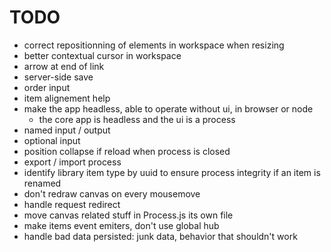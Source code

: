 # TODO

- correct repositionning of elements in workspace when resizing
- better contextual cursor in workspace
- arrow at end of link
- server-side save
- order input
- item alignement help
- make the app headless, able to operate without ui, in browser or node
  - the core app is headless and the ui is a process
- named input / output
- optional input
- position collapse if reload when process is closed
- export / import process
- identify library item type by uuid to ensure process integrity if an item is renamed
- don't redraw canvas on every mousemove
- handle request redirect
- move canvas related stuff in Process.js its own file
- make items event emiters, don't use global hub
- handle bad data persisted: junk data, behavior that shouldn't work
